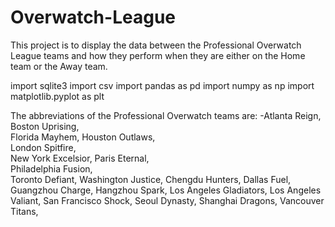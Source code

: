 # Overwatch-League

This project is to display the data between the Professional Overwatch League teams and how they perform when they are either on the Home team or the Away team. 

import sqlite3 
import csv
import pandas as pd
import numpy as np
import matplotlib.pyplot as plt

The abbreviations of the Professional Overwatch teams are:
-Atlanta Reign,	
Boston Uprising,	
Florida Mayhem,
Houston Outlaws,	
London Spitfire,	
New York Excelsior,	
Paris Eternal,	
Philadelphia Fusion,	
Toronto Defiant,
Washington Justice,	
Chengdu Hunters,
Dallas Fuel,
Guangzhou Charge,
Hangzhou Spark,
Los Angeles Gladiators,
Los Angeles Valiant,
San Francisco Shock,
Seoul Dynasty,
Shanghai Dragons,
Vancouver Titans,
